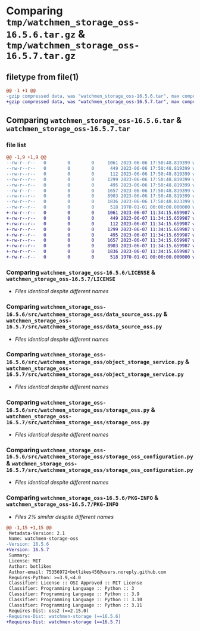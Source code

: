 # Comparing `tmp/watchmen_storage_oss-16.5.6.tar.gz` & `tmp/watchmen_storage_oss-16.5.7.tar.gz`

## filetype from file(1)

```diff
@@ -1 +1 @@
-gzip compressed data, was "watchmen_storage_oss-16.5.6.tar", max compression
+gzip compressed data, was "watchmen_storage_oss-16.5.7.tar", max compression
```

## Comparing `watchmen_storage_oss-16.5.6.tar` & `watchmen_storage_oss-16.5.7.tar`

### file list

```diff
@@ -1,9 +1,9 @@
--rw-r--r--   0        0        0     1061 2023-06-06 17:50:48.819399 watchmen_storage_oss-16.5.6/LICENSE
--rw-r--r--   0        0        0      449 2023-06-06 17:50:48.819399 watchmen_storage_oss-16.5.6/pyproject.toml
--rw-r--r--   0        0        0      112 2023-06-06 17:50:48.819399 watchmen_storage_oss-16.5.6/src/watchmen_storage_oss/__init__.py
--rw-r--r--   0        0        0     1299 2023-06-06 17:50:48.819399 watchmen_storage_oss-16.5.6/src/watchmen_storage_oss/data_source_oss.py
--rw-r--r--   0        0        0      495 2023-06-06 17:50:48.819399 watchmen_storage_oss-16.5.6/src/watchmen_storage_oss/object_defs_oss.py
--rw-r--r--   0        0        0     1657 2023-06-06 17:50:48.819399 watchmen_storage_oss-16.5.6/src/watchmen_storage_oss/object_storage_service.py
--rw-r--r--   0        0        0     8903 2023-06-06 17:50:48.819399 watchmen_storage_oss-16.5.6/src/watchmen_storage_oss/storage_oss.py
--rw-r--r--   0        0        0     1836 2023-06-06 17:50:48.823399 watchmen_storage_oss-16.5.6/src/watchmen_storage_oss/storage_oss_configuration.py
--rw-r--r--   0        0        0      518 1970-01-01 00:00:00.000000 watchmen_storage_oss-16.5.6/PKG-INFO
+-rw-r--r--   0        0        0     1061 2023-06-07 11:34:15.659987 watchmen_storage_oss-16.5.7/LICENSE
+-rw-r--r--   0        0        0      449 2023-06-07 11:34:15.659987 watchmen_storage_oss-16.5.7/pyproject.toml
+-rw-r--r--   0        0        0      112 2023-06-07 11:34:15.659987 watchmen_storage_oss-16.5.7/src/watchmen_storage_oss/__init__.py
+-rw-r--r--   0        0        0     1299 2023-06-07 11:34:15.659987 watchmen_storage_oss-16.5.7/src/watchmen_storage_oss/data_source_oss.py
+-rw-r--r--   0        0        0      495 2023-06-07 11:34:15.659987 watchmen_storage_oss-16.5.7/src/watchmen_storage_oss/object_defs_oss.py
+-rw-r--r--   0        0        0     1657 2023-06-07 11:34:15.659987 watchmen_storage_oss-16.5.7/src/watchmen_storage_oss/object_storage_service.py
+-rw-r--r--   0        0        0     8903 2023-06-07 11:34:15.659987 watchmen_storage_oss-16.5.7/src/watchmen_storage_oss/storage_oss.py
+-rw-r--r--   0        0        0     1836 2023-06-07 11:34:15.659987 watchmen_storage_oss-16.5.7/src/watchmen_storage_oss/storage_oss_configuration.py
+-rw-r--r--   0        0        0      518 1970-01-01 00:00:00.000000 watchmen_storage_oss-16.5.7/PKG-INFO
```

### Comparing `watchmen_storage_oss-16.5.6/LICENSE` & `watchmen_storage_oss-16.5.7/LICENSE`

 * *Files identical despite different names*

### Comparing `watchmen_storage_oss-16.5.6/src/watchmen_storage_oss/data_source_oss.py` & `watchmen_storage_oss-16.5.7/src/watchmen_storage_oss/data_source_oss.py`

 * *Files identical despite different names*

### Comparing `watchmen_storage_oss-16.5.6/src/watchmen_storage_oss/object_storage_service.py` & `watchmen_storage_oss-16.5.7/src/watchmen_storage_oss/object_storage_service.py`

 * *Files identical despite different names*

### Comparing `watchmen_storage_oss-16.5.6/src/watchmen_storage_oss/storage_oss.py` & `watchmen_storage_oss-16.5.7/src/watchmen_storage_oss/storage_oss.py`

 * *Files identical despite different names*

### Comparing `watchmen_storage_oss-16.5.6/src/watchmen_storage_oss/storage_oss_configuration.py` & `watchmen_storage_oss-16.5.7/src/watchmen_storage_oss/storage_oss_configuration.py`

 * *Files identical despite different names*

### Comparing `watchmen_storage_oss-16.5.6/PKG-INFO` & `watchmen_storage_oss-16.5.7/PKG-INFO`

 * *Files 2% similar despite different names*

```diff
@@ -1,15 +1,15 @@
 Metadata-Version: 2.1
 Name: watchmen-storage-oss
-Version: 16.5.6
+Version: 16.5.7
 Summary: 
 License: MIT
 Author: botlikes
 Author-email: 75356972+botlikes456@users.noreply.github.com
 Requires-Python: >=3.9,<4.0
 Classifier: License :: OSI Approved :: MIT License
 Classifier: Programming Language :: Python :: 3
 Classifier: Programming Language :: Python :: 3.9
 Classifier: Programming Language :: Python :: 3.10
 Classifier: Programming Language :: Python :: 3.11
 Requires-Dist: oss2 (==2.15.0)
-Requires-Dist: watchmen-storage (==16.5.6)
+Requires-Dist: watchmen-storage (==16.5.7)
```

